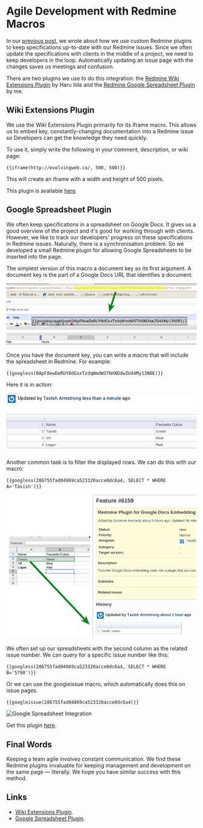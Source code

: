 # Agile Development with Redmine Macros

In our [previous post][redminepost], we wrote about how we use custom Redmine plugins to keep specifications up-to-date with our Redmine issues. Since we often update the specifications with clients in the middle of a project, we need to keep developers in the loop. Automatically updating an issue page with the changes saves us meetings and confusion.

There are two plugins we use to do this integration: the [Redmine Wiki Extensions Plugin][wiki_exts] by Haru Iida and the [Redmine Google Spreadsheet Plugin][gsplugin] by me.

## Wiki Extensions Plugin

We use the Wiki Extensions Plugin primarily for its iframe macro. This allows us to embed key, constantly-changing documentation into a Redmine issue so Developers can get the knowledge they need quickly.

To use it, simply write the following in your comment, description, or wiki page:

    {{iframe(http://evolvingweb.ca/, 500, 500)}}

This will create an iframe with a width and height of 500 pixels.

This plugin is available [here][wiki_exts].

## Google Spreadsheet Plugin

We often keep specifications in a spreadsheet on Google Docs. It gives us a good overview of the project and it's good for working through with clients. However, we like to track our developers' progress on these specifications in Redmine issues. Naturally, there is a synchronisation problem. So we developed a small Redmine plugin for allowing Google Spreadsheets to be inserted into the page.


The simplest version of this macro a document key as its first argument. A document key is the part of a Google Docs URL that identifies a document.

![Google Spreadsheet URL](spreadsheet_url.png)

Once you have the document key, you can write a macro that will include the spreadsheet in Redmine. For example:

    {{googless(0ApF8ewDeRUY8dGxxTzdqWmdWSTNXNDdwZU44My13N0E)}}

Here it is in action:

![Google Spreadsheet Embedded](gs_embedded.png)

Another common task is to filter the displayed rows. We can do this with our macro:

    {{googless(286755fad04869ca523320acce0dc6a4, SELECT * WHERE A='Tavish')}}

![Google Spreadsheet Select Tavish](gs_embedded_tavish_mod.png)

We often set up our spreadsheets with the second column as the related issue number. We can query for a specific issue number like this:

    {{googless(286755fad04869ca523320acce0dc6a4, SELECT * WHERE B='5790')}}

Or we can use the googleissue macro, which automatically does this on issue pages.

    {{googleissue(286755fad04869ca523320acce0dc6a4)}}

![Google Spreadsheet Integration](http://evolvingweb.ca/sites/default/files/styles/large/public/googdoc-redmine%20embed.png)

Get this plugin [here][gsplugin].

## Final Words

Keeping a team agile involves constant communication. We find these Redmine plugins invaluable for keeping management and development on the same page &mdash; literally. We hope you have similar success with this method.

## Links

* [Wiki Extensions Plugin][wiki_exts].
* [Google Spreadsheet Plugin][gsplugin].

[redminepost]: http://evolvingweb.ca/story/agile-project-management-google-docs-git-and-redmine
[wiki_exts]: http://www.r-labs.org/projects/r-labs/wiki/Wiki_Extensions_en
[gsplugin]: https://github.com/tarmstrong/redmine_google_spreadsheet
